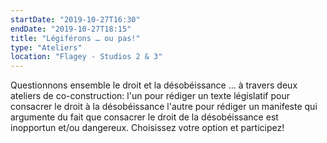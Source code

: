 ```yaml
---
startDate: "2019-10-27T16:30"
endDate: "2019-10-27T18:15"
title: "Légiférons … ou pas!"
type: "Ateliers"
location: "Flagey - Studios 2 & 3"
---
```

Questionnons ensemble le droit et la désobéissance ... à travers deux ateliers de co-construction: l'un pour rédiger un texte législatif pour consacrer le droit à la désobéissance l'autre pour rédiger un manifeste qui argumente du fait que consacrer le droit de la désobéissance est inopportun et/ou dangereux. Choisissez votre option et participez!
